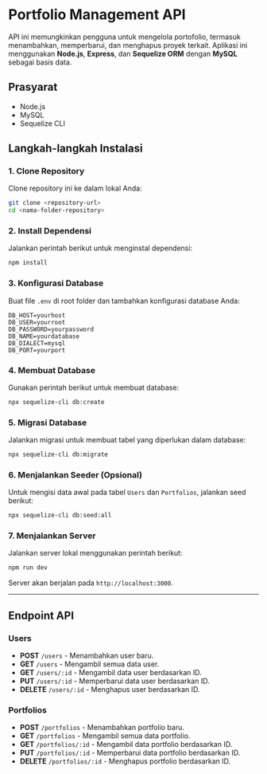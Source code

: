 # Portfolio Management API
API ini memungkinkan pengguna untuk mengelola portofolio, termasuk menambahkan, memperbarui, dan menghapus proyek terkait. Aplikasi ini menggunakan **Node.js**, **Express**, dan **Sequelize ORM** dengan **MySQL** sebagai basis data.

## Prasyarat

- Node.js
- MySQL
- Sequelize CLI

## Langkah-langkah Instalasi

### 1. Clone Repository

Clone repository ini ke dalam lokal Anda:

```bash
git clone <repository-url>
cd <nama-folder-repository>
```
### 2. Install Dependensi

Jalankan perintah berikut untuk menginstal dependensi:

```bash
npm install
```
### 3. Konfigurasi Database

Buat file `.env` di root folder dan tambahkan konfigurasi database Anda:

```plaintext
DB_HOST=yourhost
DB_USER=yourroot
DB_PASSWORD=yourpassword
DB_NAME=yourdatabase
DB_DIALECT=mysql
DB_PORT=yourport
```
### 4. Membuat Database

Gunakan perintah berikut untuk membuat database:

```bash
npx sequelize-cli db:create
```

### 5. Migrasi Database

Jalankan migrasi untuk membuat tabel yang diperlukan dalam database:

```bash
npx sequelize-cli db:migrate
```
### 6. Menjalankan Seeder (Opsional)

Untuk mengisi data awal pada tabel `Users` dan `Portfolios`, jalankan seed berikut:

```bash
npx sequelize-cli db:seed:all
```
### 7. Menjalankan Server

Jalankan server lokal menggunakan perintah berikut:

```bash
npm run dev
```

Server akan berjalan pada `http://localhost:3000`.

---
## Endpoint API

### Users
- **POST** `/users` - Menambahkan user baru.
- **GET** `/users` - Mengambil semua data user.
- **GET** `/users/:id` - Mengambil data user berdasarkan ID.
- **PUT** `/users/:id` - Memperbarui data user berdasarkan ID.
- **DELETE** `/users/:id` - Menghapus user berdasarkan ID.
### Portfolios
- **POST** `/portfolios` - Menambahkan portfolio baru.
- **GET** `/portfolios` - Mengambil semua data portfolio.
- **GET** `/portfolios/:id` - Mengambil data portfolio berdasarkan ID.
- **PUT** `/portfolios/:id` - Memperbarui data portfolio berdasarkan ID.
- **DELETE** `/portfolios/:id` - Menghapus portfolio berdasarkan ID.